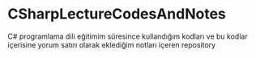 # CSharpLectureCodesAndNotes
C# programlama dili eğitimim süresince kullandığım kodları ve bu kodlar içerisine yorum satırı olarak eklediğim notları içeren repository
